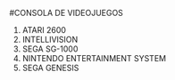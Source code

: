 #CONSOLA DE VIDEOJUEGOS

1. ATARI 2600
2. INTELLIVISION 
3. SEGA SG-1000
4. NINTENDO ENTERTAINMENT SYSTEM
5. SEGA GENESIS